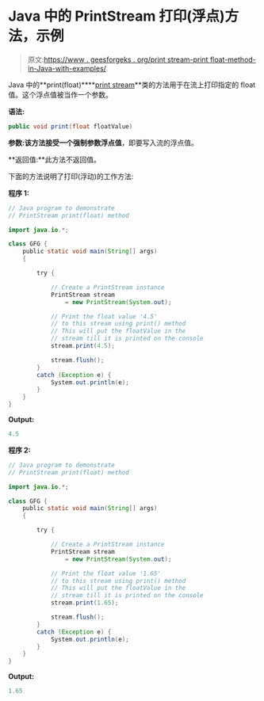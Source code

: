 # Java 中的 PrintStream 打印(浮点)方法，示例

> 原文:[https://www . geesforgeks . org/print stream-print float-method-in-Java-with-examples/](https://www.geeksforgeeks.org/printstream-printfloat-method-in-java-with-examples/)

Java 中的**print(float)****[print stream](https://www.geeksforgeeks.org/java-io-printstream-class-java-set-1/)**类的方法用于在流上打印指定的 float 值。这个浮点值被当作一个参数。

**语法:**

```java
public void print(float floatValue)
```

**参数:**该方法接受一个强制参数**浮点值**，即要写入流的浮点值。

**返回值:**此方法不返回值。

下面的方法说明了打印(浮动)的工作方法:

**程序 1:**

```java
// Java program to demonstrate
// PrintStream print(float) method

import java.io.*;

class GFG {
    public static void main(String[] args)
    {

        try {

            // Create a PrintStream instance
            PrintStream stream
                = new PrintStream(System.out);

            // Print the float value '4.5'
            // to this stream using print() method
            // This will put the floatValue in the
            // stream till it is printed on the console
            stream.print(4.5);

            stream.flush();
        }
        catch (Exception e) {
            System.out.println(e);
        }
    }
}
```

**Output:**

```java
4.5

```

**程序 2:**

```java
// Java program to demonstrate
// PrintStream print(float) method

import java.io.*;

class GFG {
    public static void main(String[] args)
    {

        try {

            // Create a PrintStream instance
            PrintStream stream
                = new PrintStream(System.out);

            // Print the float value '1.65'
            // to this stream using print() method
            // This will put the floatValue in the
            // stream till it is printed on the console
            stream.print(1.65);

            stream.flush();
        }
        catch (Exception e) {
            System.out.println(e);
        }
    }
}
```

**Output:**

```java
1.65

```